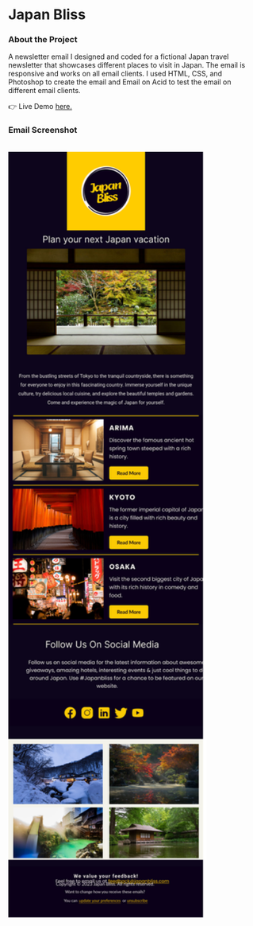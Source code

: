 <h1>Japan Bliss</h1>

<h3>About the Project</h3>
<p>
A newsletter email I designed and coded for a fictional Japan travel newsletter that showcases different places to visit in Japan. The email is responsive and works on all email clients. I used HTML, CSS, and Photoshop to create the email and Email on Acid to test the email on different email clients.</p>
👉 Live Demo <a href="https://japanbliss.vercel.app/" target="_blank" rel="noopener">here.</a> 
<br/>

<h3>Email Screenshot</h3>

<br/>
<img src="./newsletter1_images/japan-bliss.png" width="400px" height="auto"></img>
